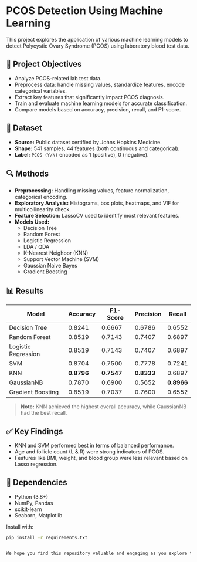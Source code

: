 # PCOS Detection Using Machine Learning

This project explores the application of various machine learning models to detect Polycystic Ovary Syndrome (PCOS) using laboratory blood test data.

## 📌 Project Objectives

- Analyze PCOS-related lab test data.
- Preprocess data: handle missing values, standardize features, encode categorical variables.
- Extract key features that significantly impact PCOS diagnosis.
- Train and evaluate machine learning models for accurate classification.
- Compare models based on accuracy, precision, recall, and F1-score.

## 🧪 Dataset

- **Source:** Public dataset certified by Johns Hopkins Medicine.
- **Shape:** 541 samples, 44 features (both continuous and categorical).
- **Label:** `PCOS (Y/N)` encoded as 1 (positive), 0 (negative).

## 🔍 Methods

- **Preprocessing:** Handling missing values, feature normalization, categorical encoding.
- **Exploratory Analysis:** Histograms, box plots, heatmaps, and VIF for multicollinearity check.
- **Feature Selection:** LassoCV used to identify most relevant features.
- **Models Used:**
  - Decision Tree
  - Random Forest
  - Logistic Regression
  - LDA / QDA
  - K-Nearest Neighbor (KNN)
  - Support Vector Machine (SVM)
  - Gaussian Naive Bayes
  - Gradient Boosting

## 📊 Results

| Model              | Accuracy | F1-Score | Precision | Recall |
|-------------------|----------|----------|-----------|--------|
| Decision Tree      | 0.8241   | 0.6667   | 0.6786    | 0.6552 |
| Random Forest      | 0.8519   | 0.7143   | 0.7407    | 0.6897 |
| Logistic Regression| 0.8519   | 0.7143   | 0.7407    | 0.6897 |
| SVM                | 0.8704   | 0.7500   | 0.7778    | 0.7241 |
| KNN                | **0.8796** | **0.7547** | **0.8333** | 0.6897 |
| GaussianNB         | 0.7870   | 0.6900   | 0.5652    | **0.8966** |
| Gradient Boosting  | 0.8519   | 0.7037   | 0.7600    | 0.6552 |

> **Note:** KNN achieved the highest overall accuracy, while GaussianNB had the best recall.

## ✅ Key Findings

- KNN and SVM performed best in terms of balanced performance.
- Age and follicle count (L & R) were strong indicators of PCOS.
- Features like BMI, weight, and blood group were less relevant based on Lasso regression.


## 📌 Dependencies

- Python (3.8+)
- NumPy, Pandas
- scikit-learn
- Seaborn, Matplotlib

Install with:
```bash
pip install -r requirements.txt


We hope you find this repository valuable and engaging as you explore the fascinating world of machine learning. Happy learning and coding!
